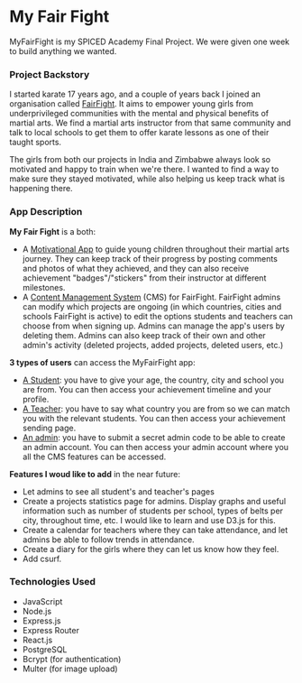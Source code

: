 # My Fair Fight



MyFairFight is my SPICED Academy Final Project. We were given one week to build anything we wanted.

### Project Backstory

I started karate 17 years ago, and a couple of years back I joined an organisation called [FairFight](http://www.fairfight.nl/). It aims to empower young girls from underprivileged communities with the mental and physical benefits of martial arts. We find a martial arts instructor from that same community and talk to local schools to get them to offer karate lessons as one of their taught sports.

The girls from both our projects in India and Zimbabwe always look so motivated and happy to train when we're there. I wanted to find a way to make sure they stayed motivated, while also helping us keep track what is happening there.

### App Description

**My Fair Fight** is a both:

- A <u>Motivational App</u> to guide young children throughout their martial arts journey. They can keep track of their progress by posting comments and photos of what they achieved, and they can also receive achievement "badges"/"stickers" from their instructor at different milestones.
- A <u>Content Management System</u> (CMS) for FairFight. FairFight admins can modify which projects are ongoing (in which countries, cities and schools FairFight is active) to edit the options students and teachers can choose from when signing up. Admins can manage the app's users by deleting them. Admins can also keep track of their own and other admin's activity (deleted projects, added projects, deleted users, etc.)

**3 types of users** can access the MyFairFight app:

- <u>A Student</u>: you have to give your age, the country, city and school you are from. You can then access your achievement timeline and your profile.
- <u>A Teacher</u>: you have to say what country you are from so we can match you with the relevant students. You can then access your achievement sending page.
- <u>An admin</u>: you have to submit a secret admin code to be able to create an admin account. You can then access your admin account where you all the CMS features can be accessed.

**Features I woud like to add** in the near future:

- Let admins to see all student's and teacher's pages
- Create a projects statistics page for admins. Display graphs and useful information such as number of students per school, types of belts per city, throughout time, etc. I would like to learn and use D3.js for this.
- Create a calendar for teachers where they can take attendance, and let admins be able to follow trends in attendance.
- Create a diary for the girls where they can let us know how they feel.
- Add csurf.

### Technologies Used

- JavaScript
- Node.js
- Express.js
- Express Router
- React.js
- PostgreSQL
- Bcrypt (for authentication)
- Multer (for image upload)
